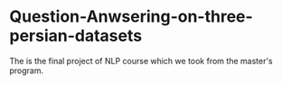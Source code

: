 # Question-Anwsering-on-three-persian-datasets
The is the final project of NLP course which we took from the master's program.
